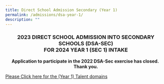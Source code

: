 ```yaml
---
title: Direct School Admission Secondary (Year 1)
permalink: /admissions/dsa-year-1/
description: ""
---
```

### <center>2023 DIRECT SCHOOL ADMISSION INTO SECONDARY SCHOOLS (DSA-SEC)  <br>FOR 2024 YEAR 1 (SEC 1) INTAKE</center>

**<center>Application to participate in the 2022 DSA-Sec exercise has closed.&nbsp; Thank you.</center>**

[Please Click here for the (Year 1) Talent domains](/files/Admissions/dsa-sec%20(y1)%20talent%20domains.pdf)